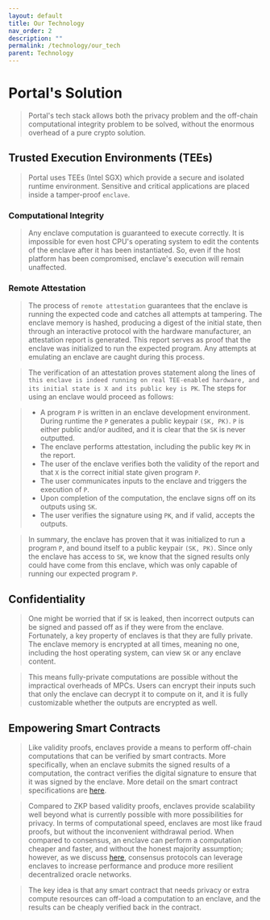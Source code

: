 ```yaml
---
layout: default
title: Our Technology
nav_order: 2
description: ""
permalink: /technology/our_tech
parent: Technology
---
```


# Portal's Solution
> Portal's tech stack allows both the privacy problem and the off-chain computational integrity problem to be solved, without the enormous overhead of a pure crypto solution. 

## Trusted Execution Environments (TEEs)
> Portal uses TEEs (Intel SGX) which provide a secure and isolated runtime environment. Sensitive and critical applications are placed inside a tamper-proof `enclave`. 

### Computational Integrity
> Any enclave computation is guaranteed to execute correctly. It is impossible for even host CPU's operating system to edit the contents of the enclave after it has been instantiated. So, even if the host platform has been compromised, enclave's execution will remain unaffected. 

### Remote Attestation
> The process of `remote attestation` guarantees that the enclave is running the expected code and catches all attempts at tampering. The enclave memory is hashed, producing a digest of the initial state, then through an interactive protocol with the hardware manufacturer, an attestation report is generated. This report serves as proof that the enclave was initialized to run the expected program. Any attempts at emulating an enclave are caught during this process. 

> The verification of an attestation proves statement along the lines of `this enclave is indeed running on real TEE-enabled hardware, and its initial state is X and its public key is PK`. The steps for using an enclave would proceed as follows:

> - A program `P` is written in an enclave development environment. During runtime the `P` generates a public keypair `(SK, PK)`. `P` is either public and/or audited, and it is clear that the `SK` is never outputted. 
> - The enclave performs attestation, including the public key `PK` in the report.
> - The user of the enclave verifies both the validity of the report and that `X` is the correct initial state given program `P`.
> - The user communicates inputs to the enclave and triggers the execution of `P`.
> - Upon completion of the computation, the enclave signs off on its outputs using `SK`.
> - The user verifies the signature using `PK`, and if valid, accepts the outputs. 

> In summary, the enclave has proven that it was initialized to run a program `P`, and bound itself to a public keypair `(SK, PK)`. Since only the enclave has access to `SK`, we know that the signed results only could have come from this enclave, which was only capable of running our expected program `P`.

## Confidentiality
> One might be worried that if `SK` is leaked, then incorrect outputs can be signed and passed off as if they were from the enclave. Fortunately, a key property of enclaves is that they are fully private. The enclave memory is encrypted at all times, meaning no one, including the host operating system, can view `SK` or any enclave content.

> This means fully-private computations are possible without the impractical overheads of MPCs. Users can encrypt their inputs such that only the enclave can decrypt it to compute on it, and it is fully customizable whether the outputs are encrypted as well.

## Empowering Smart Contracts
> Like validity proofs, enclaves provide a means to perform off-chain computations that can be verified by smart contracts. More specifically, when an enclave submits the signed results of a computation, the contract verifies the digital signature to ensure that it was signed by the enclave. More detail on the smart contract specifications are [here](). 

> Compared to ZKP based validity proofs, enclaves provide scalability well beyond what is currently possible with more possibilities for privacy. In terms of computational speed, enclaves are most like fraud proofs, but without the inconvenient withdrawal period. When compared to consensus, an enclave can perform a computation cheaper and faster, and without the honest majority assumption; however, as we discuss [here](), consensus protocols can leverage enclaves to increase performance and produce more resilient decentralized oracle networks. 

> The key idea is that any smart contract that needs privacy or extra compute resources can off-load a computation to an enclave, and the results can be cheaply verified back in the contract.




<!-- move this to specialized compute oracle section -->
<!-- ## AI-accelerating Hardware
> On their own, enclaves are ill-equipped for extremely compute intensive AI operations. Training an AI model in a single enclave is akin to training one on your home CPU. Let's just say there's a reason cloud computing companies offer training solutions. 

> Portal solves this by enabling the most compute intensive AI operations to be offloaded to hardware that is better suited for the task (i.e. GPUs, FPGAs, and ASICs). By using the enclave as a secure co-processor, Portal both guarantees the integrity of the fast hardware and that the data remains confidential at every step. 

> For our users, this means they can enjoy the blazing speeds of cloud GPU clusters, while knowing their data and algorithms are always private.  -->



<!-- ## Tech Stack -->
<!-- ![](../gifs/tech_stack.gif) -->